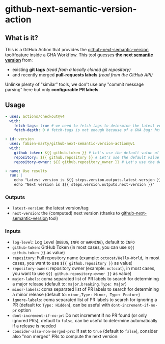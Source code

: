 # github-next-semantic-version-action

## What is it?

This is a GitHub Action that provides the [github-next-semantic-version](https://github.com/fabien-marty/github-next-semantic-version) tool/feature inside a GHA Workflow. This tool guesses **the next [semantic version](https://semver.org/)** from:

- existing **git tags** *(read from a locally cloned git repository)*
- and recently merged **pull-requests labels** *(read from the GitHub API)*

Unlinke plenty of "similar" tools, we don't use any "commit message parsing" here but only 
**configurable PR labels**.

## Usage

```yaml
- uses: actions/checkout@v4
  with:
    fetch-tags: true # we need to fetch tags to determine the latest version
    fetch-depth: 0 # fetch-tags is not enough because of a GHA bug: https://github.com/actions/checkout/issues/1471

- id: version
  uses: fabien-marty/github-next-semantic-version-action@v1
  with:
    github-token: ${{ github.token }} # Let's use the default value of the current workflow
    repository: ${{ github.repository }} # Let's use the default value of the current workflow
    repository-owner: ${{ github.repository_owner }} # Let's use the default value of the current workflow

- name: Use results
  run: |
    echo "Latest version is ${{ steps.version.outputs.latest-version }}"
    echo "Next version is ${{ steps.version.outputs.next-version }}"
```

### Outputs

- `latest-version`: the latest version/tag
- `next-version`: the (computed) next version (thanks to [github-next-semantic-version](https://github.com/fabien-marty/github-next-semantic-version) tool)

### Inputs

- `log-level`: Log Level (`DEBUG`, `INFO` or `WARNING`), default to `INFO`
- `github-token`: GitHub Token (in most cases, you can use `${{ github.token }}` as value)
- `repository`: Full repository name (example: `octocat/Hello-World`, in most cases, you want to use `${{ github.repository }}` as value)
- `repository-owner`: repository owner (example: `octocat`), in most cases, you want to use `${{ github.repository-owner }}` as value)
- `major-labels`: coma separated list of PR labels to search for determining a major release (default to: `major,breaking,Type: Major`)
- `minor-labels`: coma separated list of PR labels to search for determining a minor release (default to: `minor,Type: Minor, Type: Feature`)
- `ignore-labels`: coma separated list of PR labels to search for ignoring a PR (default to: `Type: Hidden`), can be useful with `dont-increment-if-no-pr` option
- `dont-increment-if-no-pr`: Do not increment if no PR found (or only ignored PRs), default to `false`, can be useful to determine automatically if a release is needed
- `consider-also-non-merged-prs`: If set to `true` (default to `false`), consider also "non merged" PRs to compute the next version

